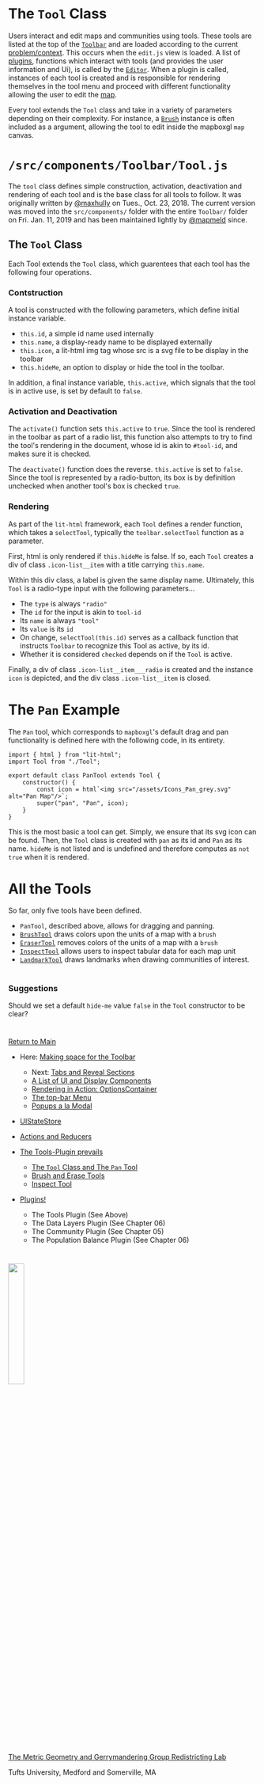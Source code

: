 # The `Tool` Class

Users interact and edit maps and communities using tools. These
tools are listed at the top of the [`Toolbar`] and are loaded according
to the current [problem/context]. This occurs when the `edit.js` view
is loaded. A list of [plugins], functions which interact with tools (and
provides the user information and Ui), is called by the [`Editor`].
When a plugin is called, instances of each tool is created and is
responsible for rendering themselves in the tool menu and proceed with
different functionality allowing the user to edit the [map]. 

Every tool extends the `Tool` class and take in a variety of parameters
depending on their complexity. For instance, a [`Brush`] instance is
often included as a argument, allowing the tool to edit inside the
mapboxgl `map` canvas. 

# `/src/components/Toolbar/Tool.js`
The `tool` class defines simple construction, activation, deactivation
and rendering of each tool and is the base class for all tools to
follow. It was originally written by [@maxhully] on Tues., Oct. 23,
2018. The current version was moved into the `src/components/` folder
with the entire `Toolbar/` folder on Fri. Jan. 11, 2019 and has been
maintained lightly by [@mapmeld] since. 

## The `Tool` Class
Each Tool extends the `Tool` class, which guarentees that each tool has
the following four operations. 

### Contstruction
A tool is constructed with the following parameters, which define
initial instance variable.
- `this.id`, a simple id name used internally
- `this.name`, a display-ready name to be displayed externally
- `this.icon`, a lit-html img tag whose src is a svg file to be display
in the toolbar
- `this.hideMe`, an option to display or hide the tool in the toolbar.

In addition, a final instance variable, `this.active`, which signals
that the tool is in active use, is set by default to `false`. 

### Activation and Deactivation 

The `activate()` function sets `this.active` to `true`. Since the tool
is rendered in the toolbar as part of a radio list, this function also
attempts to try to find the tool's rendering in the document, whose id
is akin to `#tool-id`, and makes sure it is checked. 

The `deactivate()` function does the reverse. `this.active` is set to 
`false`. Since the tool is represented by a radio-button, its box is
by definition unchecked when another tool's box is checked `true`. 

### Rendering

As part of the `lit-html` framework, each `Tool` defines a render
function, which takes a `selectTool`, typically the `toolbar.selectTool`
function as a parameter. 

First, html is only rendered if `this.hideMe` is false. If so, each
`Tool` creates a div of class `.icon-list__item` with a title carrying
`this.name`.

Within this div class, a label is given the same display name.
Ultimately, this `Tool` is a radio-type input with the following
parameters...
- The `type` is always `"radio"`
- The `id` for the input is akin to `tool-id`
- Its `name` is always `"tool"`
- Its `value` is its `id`
- On change, `selectTool(this.id)` serves as a callback function that
instructs `Toolbar` to recognize this Tool as active, by its id.
- Whether it is considered `checked` depends on if the `Tool` is active.

Finally, a div of class `.icon-list__item___radio` is created and the
instance `icon` is depicted, and the div class `.icon-list__item` is
closed.

# The `Pan` Example

The `Pan` tool, which corresponds to `mapboxgl`'s default drag and pan
functionality is defined here with the following code, in its entirety.
```
import { html } from "lit-html";
import Tool from "./Tool";

export default class PanTool extends Tool {
    constructor() {
        const icon = html`<img src="/assets/Icons_Pan_grey.svg" alt="Pan Map"/>`;
        super("pan", "Pan", icon);
    }
}
```
This is the most basic a tool can get. Simply, we ensure that its svg
icon can be found. Then, the `Tool` class is created with `pan` as its
id and `Pan` as its name. `hideMe` is not listed and is undefined and
therefore computes as `not true` when it is rendered. 

# All the Tools

So far, only five tools have been defined.

- `PanTool`, described above, allows for dragging and panning.
- [`BrushTool`] draws colors upon the units of a map with a `brush`
- [`EraserTool`] removes colors of the units of a map with a `brush`
- [`InspectTool`] allows users to inspect tabular data for each map unit
- [`LandmarkTool`] draws landmarks when drawing communities of interest.

# #

### Suggestions
Should we set a default `hide-me` value `false` in the `Tool`
constructor to be clear?

# #

[Return to Main](../README.md)
- Here: [Making space for the Toolbar](../03toolsplugins/toolbar.md)
  - Next: [Tabs and Reveal Sections](../03toolsplugins/sections.md)
  - [A List of UI and Display Components](../03toolsplugins/uicomponents.md)
  - [Rendering in Action: OptionsContainer](../03toolsplugins/optionscontainer.md)
  - [The top-bar Menu](../03toolsplugins/topmenu.md)
  - [Popups a la Modal](../03toolsplugins/modal.md)

- [UIStateStore](../03toolsplugins/uistatestore.md)
- [Actions and Reducers](../03toolsplugins/actionsreducers.md)

- [The Tools-Plugin prevails](../03toolsplugins/toolsplugin.md)
  - [The `Tool` Class and The `Pan` Tool](../03toolsplugins/tool.md)
  - [Brush and Erase Tools](../03toolsplugins/brusherasetools.md)
  - [Inspect Tool](../03toolsplugins/inspecttool.md)

- [Plugins!](../03toolsplugins/plugins.md)
  - The Tools Plugin (See Above)
  - The Data Layers Plugin (See Chapter 06)
  - The Community Plugin (See Chapter 05)
  - The Population Balance Plugin (See Chapter 06)

[@maxhully]: http://github.com/maxhully
[@mapmeld]: http://github.com/mapmeld

[problem/context]: ../01contextplan/plancontext.md

[`Editor`]: ../02editormap/editor.md
[map]: ../02editormap/map.md

[`Toolbar`]: ../03toolsplugins/toolbar.md
[plugins]: ../03toolsplugins/plugins.md
[`Brush`]: ../04drawing/brush.md

[`BrushTool`]: ../03toolsplugins/brusherasetools.md
[`EraserTool`]: ../03toolsplugins/brusherasetools.md
[`InspectTool`]: ../03toolsplugins/inspecttool.md
[`LandmarkTool`]: ../05landmarks/landmarktool.md

# #

<img src="../../assets/mggg.svg" width=25%>

[The Metric Geometry and Gerrymandering Group Redistricting Lab](http://mggg.org)

Tufts University, Medford and Somerville, MA